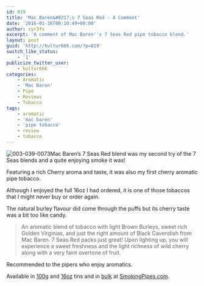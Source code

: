 ```yaml
---
id: 819
title: 'Mac Baren&#8217;s 7 Seas Red - A Comment'
date: '2016-01-16T00:10:49+00:00'
author: syr3fx
excerpt: 'A comment of Mac Baren''s 7 Seas Red pipe tobacco blend.'
layout: post
guid: 'http://kultur666.com/?p=819'
switch_like_status:
    - '1'
publicize_twitter_user:
    - kultur666
categories:
    - Aromatic
    - 'Mac Baren'
    - Pipe
    - Reviews
    - Tobacco
tags:
    - aromatic
    - 'mac baren'
    - 'pipe tobacco'
    - review
    - tobacco
---
```


![003-039-0073](http://localhost:8080/wp-content/uploads/2016/01/003-039-0073.jpg)Mac Baren’s 7 Seas Red blend was my second try of the 7 Seas blends and a quite enjoying smoke it was!

Featuring a rich Cherry aroma and taste, it was also my first cherry aromatic pipe tobacco.

Although I enjoyed the full 16oz I had ordered, it is one of those tobaccos that I might never buy or order again.

The natural burley flavour did come through the puffs but its cherry taste was a bit too like candy.

> An aromatic blend of tobacco with light Brown Burleys, sweet rich Golden Virginias, and just the right amount of Black Cavendish from Mac Baren. 7 Seas Red packs just great! Upon lighting up, you will experience a sweet freshness and the light richness of wild cherry along with a very faint overtone of fruit.

Recommended to the pipers who enjoy aromatics.

Available in [100g](http://www.smokingpipes.com/tobacco/by-maker/mac-baren/moreinfo.cfm?product_id=90238) and [16oz](http://www.smokingpipes.com/tobacco/by-maker/mac-baren/moreinfo.cfm?product_id=90236) tins and in [bulk](http://www.smokingpipes.com/tobacco/by-maker/mac-baren/bulk/moreinfo.cfm?product_id=90237) at [SmokingPipes.com](http://www.smokingpipes.com/).